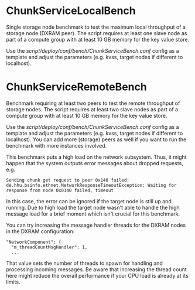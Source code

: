# ChunkServiceLocalBench

Single storage node benchmark to test the maximum local throughput of a storage node (DXRAM peer). The script requires at least one slave node as part of a compute group with at least 10 GB memory for the key value store.

Use the *script/deploy/conf/bench/ChunkServiceBench.conf* config as a template and adjust the parameters (e.g. kvss, target nodes if different to localhost).

# ChunkServiceRemoteBench
Benchmark requiring at least two peers to test the remote throughput of storage nodes. The script requires at least two slave nodes as part of a compute group with at least 10 GB memory for the key value store.

Use the *script/deploy/conf/bench/ChunkServiceBench.conf* config as a template and adjust the parameters (e.g. kvss, target nodes if different to localhost). You can add more (storage) peers as well if you want to run the benchmark with more instances involved.

This benchmark puts a high load on the network subsystem. Thus, it might happen that the system outputs error messages about dropped requests, e.g.
```
Sending chunk get request to peer 0x140 failed: de.hhu.bsinfo.ethnet.NetworkResponseTimeoutException: Waiting for response from node 0x0140 failed, timeout
```

In this case, the error can be ignored if the target node is still up and running. Due to high load the target node wasn't able to handle the high message load for a brief moment which isn't crucial for this benchmark.

You can try increasing the message handler threads for the DXRAM nodes in the DXRAM configuration:
```
"NetworkComponent": {
  "m_threadCountMsgHandler": 1,
  ...
```

That value sets the number of threads to spawn for handling and processing incoming messages. Be aware that increasing the thread count here might reduce the overall performance if your CPU load is already at its limits.
